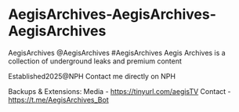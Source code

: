 # AegisArchives-AegisArchives-AegisArchives
AegisArchives @AegisArchives #AegisArchives
Aegis Archives is a collection of underground leaks and premium content

Established2025@NPH
Contact me directly on NPH

Backups & Extensions:
Media - https://tinyurl.com/aegisTV
Contact - https://t.me/AegisArchives_Bot
